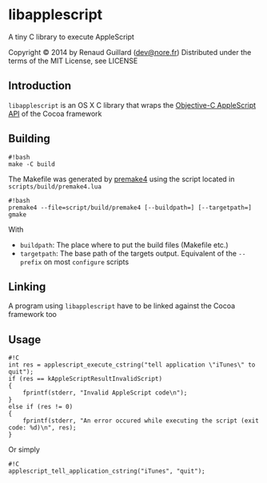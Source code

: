 libapplescript
===========
A tiny C library to execute AppleScript

Copyright © 2014 by Renaud Guillard (dev@nore.fr)
Distributed under the terms of the MIT License, see LICENSE

## Introduction
`libapplescript` is an OS X C library that wraps 
the [Objective-C AppleScript API](https://developer.apple.com/library/mac/documentation/Cocoa/Reference/Foundation/Classes/nsapplescript_Class/Reference/Reference.html) 
of the Cocoa framework  

## Building
```
#!bash
make -C build
```

The Makefile was generated by [premake4](https://bitbucket.org/premake/premake-stable)
using the script located in `scripts/build/premake4.lua`
```
#!bash
premake4 --file=script/build/premake4 [--buildpath=] [--targetpath=] gmake
```
With
* `buildpath`: The place where to put the build files (Makefile etc.)
* `targetpath`: The base path of the targets output. Equivalent of the `--prefix` on most `configure` scripts 


## Linking
A program using `libapplescript` have to be linked against the Cocoa framework too

## Usage
```
#!C
int res = applescript_execute_cstring("tell application \"iTunes\" to quit");
if (res == kAppleScriptResultInvalidScript)
{
	fprintf(stderr, "Invalid AppleScript code\n");
}
else if (res != 0)
{
	fprintf(stderr, "An error occured while executing the script (exit code: %d)\n", res);
}
```

Or simply
```
#!C
applescript_tell_application_cstring("iTunes", "quit");
```
